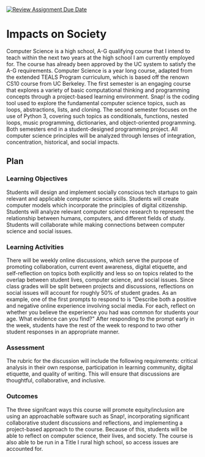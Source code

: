 [![Review Assignment Due Date](https://classroom.github.com/assets/deadline-readme-button-24ddc0f5d75046c5622901739e7c5dd533143b0c8e959d652212380cedb1ea36.svg)](https://classroom.github.com/a/ZbDEPIzT)
# Impacts on Society

Computer Science is a high school, A-G qualifying course that I intend to teach within the next two years at the high school I am currently employed for.  The course has already been approved by the UC system to satisfy the A-G requirements.  Computer Science is a year long course, adapted from the extended TEALS Program curriculum, which is based off the renown CS10 course from UC Berkeley.  The first semester is an engaging course that explores a variety of basic computational thinking and programming concepts through a project-based learning environment.  Snap! is the coding tool used to explore the fundamental computer science topics, such as loops, abstractions, lists, and cloning. The second semester focuses on the use of Python 3, covering such topics as conditionals, functions, nested loops, music programming, dictionaries, and object-oriented programming.  Both semesters end in a student-designed programming project.  All computer science principles will be analyzed through lenses of integration, concentration, historical, and social impacts.

## Plan

### Learning Objectives

Students will design and implement socially conscious tech startups to gain relevant and applicable computer science skills.
Students will create computer models which incorporate the principles of digital citizenship.
Students will analyze relevant computer science research to represent the relationship between humans, computers, and different fields of study.
Students will collaborate while making connections between computer science and social issues.


### Learning Activities

There will be weekly online discussions, which serve the purpose of promoting collaboration, current event awareness, digital etiquette, and self-reflection on topics both explicitly and less so on topics related to the overlap between student lives, computer science, and social issues.  Since class grades will be split between projects and discussions, reflections on social issues will account for roughly 50% of student grades.  As an example, one of the first prompts to respond to is "Describe both a positive and negative online experience involving social media.  For each, reflect on whether you believe the experience you had was common for students your age.  What evidence can you find?"  After responding to the prompt early in the week, students have the rest of the week to respond to two other student responses in an appropriate manner.

### Assessment

The rubric for the discussion will include the following requirements: critical analysis in their own response, participation in learning community, digital etiquette, and quality of writing.  This will ensure that discussions are thoughtful, collaborative, and inclusive. 

### Outcomes

The three signifcant ways this course will promote equity/inclusion are using an approachable software such as Snap!, incorporating significant collaborative student discussions and reflections, and implementing a project-based approach to the course.  Because of this, students will be able to reflect on computer science, their lives, and society. The course is also able to be run in a Title I rural high school, so access issues are accounted for.
